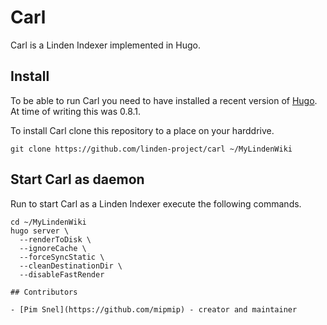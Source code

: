 # Carl

Carl is a Linden Indexer implemented in Hugo.

## Install

To be able to run Carl you need to have installed a recent version of
[Hugo](https://gohugo.io/). At time of writing this was 0.8.1.

To install Carl clone this repository to a place on your harddrive.

```
git clone https://github.com/linden-project/carl ~/MyLindenWiki
```

## Start Carl as daemon

Run to start Carl as a Linden Indexer execute the following commands.

```
cd ~/MyLindenWiki
hugo server \
  --renderToDisk \
  --ignoreCache \
  --forceSyncStatic \
  --cleanDestinationDir \
  --disableFastRender

## Contributors

- [Pim Snel](https://github.com/mipmip) - creator and maintainer

